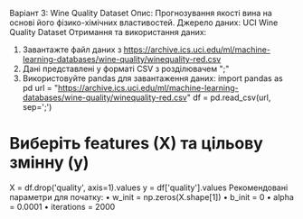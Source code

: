 Варіант 3: Wine Quality Dataset
Опис: Прогнозування якості вина на основі його фізико-хімічних властивостей.
Джерело даних: UCI Wine Quality Dataset
Отримання та використання даних:
1.	Завантажте файл даних з https://archive.ics.uci.edu/ml/machine-learning-databases/wine-quality/winequality-red.csv
2.	Дані представлені у форматі CSV з розділювачем ";"
3.	Використовуйте pandas для завантаження даних:
import pandas as pd
url = "https://archive.ics.uci.edu/ml/machine-learning-databases/wine-quality/winequality-red.csv"
df = pd.read_csv(url, sep=';')
# Виберіть features (X) та цільову змінну (y)
X = df.drop('quality', axis=1).values
y = df['quality'].values
Рекомендовані параметри для початку:
•	w_init = np.zeros(X.shape[1])
•	b_init = 0
•	alpha = 0.0001
•	iterations = 2000
